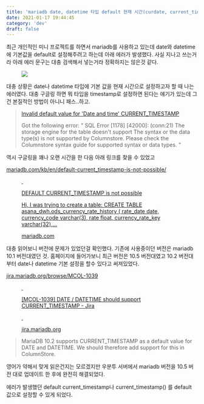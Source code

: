 ```yaml
---
title: 'mariadb date, datetime 타입 default 현재 시간(curdate, current_timestamp, current_datetime) 설정 에러'
date: 2021-01-17 19:44:45
category: 'dev'
draft: false
---
```


최근 개인적인 미니 프로젝트를 하면서 mariadb를 사용하고 있는데 date와 datetime 에 기본값을 default로 설정해주려고 하는데 아래 에러가 발생했다. 사실 지나고 쓰는거라 아래 에러 문구는 대충 검색해서 넣는거라 정확하지는 않은것 같다. 

<figure class="imageblock alignCenter" data-origin-width="0" data-origin-height="0" data-ke-mobilestyle="widthContent"><span data-url="https://blog.kakaocdn.net/dn/bSVfJe/btqTJlxxe7a/H6XAUlwIdsxDXWktJDAnOk/img.png" data-lightbox="lightbox" data-alt=""><img src="https://blog.kakaocdn.net/dn/bSVfJe/btqTJlxxe7a/H6XAUlwIdsxDXWktJDAnOk/img.png" srcset="https://img1.daumcdn.net/thumb/R1280x0/?scode=mtistory2&amp;fname=https%3A%2F%2Fblog.kakaocdn.net%2Fdn%2FbSVfJe%2FbtqTJlxxe7a%2FH6XAUlwIdsxDXWktJDAnOk%2Fimg.png" data-origin-width="0" data-origin-height="0" data-ke-mobilestyle="widthContent"></span></figure>

대충 상황은 date나 datetime 타입에 기본 값을 현재 시간으로 설정하고자 할 때 나는 에러였다. 대충 구글링 하면 뭐 타입을 timestamp로 설정하면 된다는 얘기가 있는데 그건 본질적인 방법이 아니니 패스..하고.

> [Invalid default value for 'Date and time' CURRENT\_TIMESTAMP](https://stackoverflow.com/questions/36807304/invalid-default-value-for-date-and-time-current-timestamp)
> 
>   
> Got the following error: " SQL Error \[1178\] \[42000\]: (conn:21) The storage engine for the table doesn't support The syntax or the data type(s) is not supported by Columnstore. Please check the Columnstore syntax guide for supported syntax or data types. "

역시 구글링을 꽤나 오랜 시간을 한 다음 아래 링크를 찾을 수 있었고 

[mariadb.com/kb/en/default-current\_timestamp-is-not-possible/](https://mariadb.com/kb/en/default-current_timestamp-is-not-possible/)

<figure id="og_1610879679036" contenteditable="false" data-ke-type="opengraph" data-og-type="article" data-og-title="DEFAULT CURRENT_TIMESTAMP is not possible" data-og-description="Hi, I was trying to create a table: CREATE TABLE asana_dwh.ods_currency_rate_history ( rate_date date, currency_code varchar(3), rate float, currency_rate_key varchar(32),..." data-og-host="mariadb.com" data-og-source-url="https://mariadb.com/kb/en/default-current_timestamp-is-not-possible/" data-og-url="https://mariadb.com/kb/en/default-current_timestamp-is-not-possible/" data-og-image=""><a href="https://mariadb.com/kb/en/default-current_timestamp-is-not-possible/" target="_blank" rel="noopener" data-source-url="https://mariadb.com/kb/en/default-current_timestamp-is-not-possible/"><div class="og-image" style="background-image: url();">&nbsp;</div><div class="og-text"><p class="og-title">DEFAULT CURRENT_TIMESTAMP is not possible</p><p class="og-desc">Hi, I was trying to create a table: CREATE TABLE asana_dwh.ods_currency_rate_history ( rate_date date, currency_code varchar(3), rate float, currency_rate_key varchar(32),...</p><p class="og-host">mariadb.com</p></div></a></figure>

대충 읽어보니 버전에 문제가 있었던걸 확인했다. 기존에 사용중이던 버전은 mariadb 10.1 버전대였던 것. 홈페이지에 들어가보니 최근 버전은 10.5 버전대였고 10.2 버전대부터 date나 datetime 기본 설정을 할수 있다고 써져있었다. 

[jira.mariadb.org/browse/MCOL-1039](https://jira.mariadb.org/browse/MCOL-1039)

<figure id="og_1610879798325" contenteditable="false" data-ke-type="opengraph" data-og-type="website" data-og-title="[MCOL-1039] DATE / DATETIME should support CURRENT_TIMESTAMP - Jira" data-og-description="" data-og-host="jira.mariadb.org" data-og-source-url="https://jira.mariadb.org/browse/MCOL-1039" data-og-url="https://jira.mariadb.org/browse/MCOL-1039" data-og-image=""><a href="https://jira.mariadb.org/browse/MCOL-1039" target="_blank" rel="noopener" data-source-url="https://jira.mariadb.org/browse/MCOL-1039"><div class="og-image" style="background-image: url();">&nbsp;</div><div class="og-text"><p class="og-title">[MCOL-1039] DATE / DATETIME should support CURRENT_TIMESTAMP - Jira</p><p class="og-desc">&nbsp;</p><p class="og-host">jira.mariadb.org</p></div></a></figure>

>   
> MariaDB 10.2 supports CURRENT\_TIMESTAMP as a default value for DATE and DATETIME. We should therefore add support for this in ColumnStore.

영어가 약해서 맞게 읽은건지는 모르겠지만 우분투 서버에서 mariadb 버전을 10.5 버전 대로 업데이트 한 후에 완전히 해결되었다. 

에러가 발생했던 default current\_timestamp나 current\_timestamp() 를 default 값으로 설정할 수 있게 되었다.
